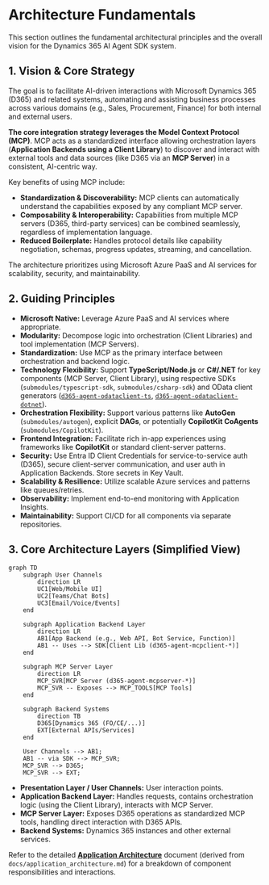 # Architecture Fundamentals

This section outlines the fundamental architectural principles and the overall vision for the Dynamics 365 AI Agent SDK system.

## 1. Vision & Core Strategy

The goal is to facilitate AI-driven interactions with Microsoft Dynamics 365 (D365) and related systems, automating and assisting business processes across various domains (e.g., Sales, Procurement, Finance) for both internal and external users.

**The core integration strategy leverages the Model Context Protocol (MCP)**. MCP acts as a standardized interface allowing orchestration layers (**Application Backends using a Client Library**) to discover and interact with external tools and data sources (like D365 via an **MCP Server**) in a consistent, AI-centric way.

Key benefits of using MCP include:
*   **Standardization & Discoverability:** MCP clients can automatically understand the capabilities exposed by any compliant MCP server.
*   **Composability & Interoperability:** Capabilities from multiple MCP servers (D365, third-party services) can be combined seamlessly, regardless of implementation language.
*   **Reduced Boilerplate:** Handles protocol details like capability negotiation, schemas, progress updates, streaming, and cancellation.

The architecture prioritizes using Microsoft Azure PaaS and AI services for scalability, security, and maintainability.

## 2. Guiding Principles

*   **Microsoft Native:** Leverage Azure PaaS and AI services where appropriate.
*   **Modularity:** Decompose logic into orchestration (Client Libraries) and tool implementation (MCP Servers).
*   **Standardization:** Use MCP as the primary interface between orchestration and backend logic.
*   **Technology Flexibility:** Support **TypeScript/Node.js** or **C#/.NET** for key components (MCP Server, Client Library), using respective SDKs (`submodules/typescript-sdk`, `submodules/csharp-sdk`) and OData client generators ([`d365-agent-odataclient-ts`](https://github.com/ntrtd/d365-agent-odataclient-ts), [`d365-agent-odataclient-dotnet`](https://github.com/ntrtd/d365-agent-odataclient-dotnet)).
*   **Orchestration Flexibility:** Support various patterns like **AutoGen** (`submodules/autogen`), explicit **DAGs**, or potentially **CopilotKit CoAgents** (`submodules/CopilotKit`).
*   **Frontend Integration:** Facilitate rich in-app experiences using frameworks like **CopilotKit** or standard client-server patterns.
*   **Security:** Use Entra ID Client Credentials for service-to-service auth (D365), secure client-server communication, and user auth in Application Backends. Store secrets in Key Vault.
*   **Scalability & Resilience:** Utilize scalable Azure services and patterns like queues/retries.
*   **Observability:** Implement end-to-end monitoring with Application Insights.
*   **Maintainability:** Support CI/CD for all components via separate repositories.

## 3. Core Architecture Layers (Simplified View)

```mermaid
graph TD
    subgraph User Channels
        direction LR
        UC1[Web/Mobile UI]
        UC2[Teams/Chat Bots]
        UC3[Email/Voice/Events]
    end

    subgraph Application Backend Layer
        direction LR
        AB1[App Backend (e.g., Web API, Bot Service, Function)]
        AB1 -- Uses --> SDK[Client Lib (d365-agent-mcpclient-*)]
    end

    subgraph MCP Server Layer
        direction LR
        MCP_SVR[MCP Server (d365-agent-mcpserver-*)]
        MCP_SVR -- Exposes --> MCP_TOOLS[MCP Tools]
    end

    subgraph Backend Systems
        direction TB
        D365[Dynamics 365 (FO/CE/...)]
        EXT[External APIs/Services]
    end

    User Channels --> AB1;
    AB1 -- via SDK --> MCP_SVR;
    MCP_SVR --> D365;
    MCP_SVR --> EXT;

```
*   **Presentation Layer / User Channels:** User interaction points.
*   **Application Backend Layer:** Handles requests, contains orchestration logic (using the Client Library), interacts with MCP Server.
*   **MCP Server Layer:** Exposes D365 operations as standardized MCP tools, handling direct interaction with D365 APIs.
*   **Backend Systems:** Dynamics 365 instances and other external services.

Refer to the detailed **[Application Architecture](./key-components.md)** document (derived from `docs/application_architecture.md`) for a breakdown of component responsibilities and interactions.
